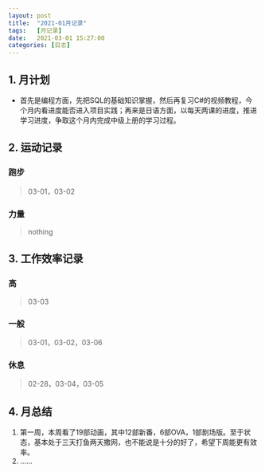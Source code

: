 ```yaml
---
layout: post
title:  "2021-01月记录"
tags:   [月记录]
date:   2021-03-01 15:27:00
categories: [日志]
---
```

## 1. 月计划
- 首先是编程方面，先把SQL的基础知识掌握，然后再复习C#的视频教程，今个月内看进度能否进入项目实践；再来是日语方面，以每天两课的进度，推进学习进度，争取这个月内完成中级上册的学习过程。

## 2. 运动记录
### 跑步
> 03-01，03-02

### 力量
> nothing

## 3. 工作效率记录
### 高
> 03-03

### 一般
> 03-01，03-02，03-06

### 休息
>02-28，03-04，03-05

## 4. 月总结
1. 第一周，本周看了19部动画，其中12部新番，6部OVA，1部剧场版。至于状态，基本处于三天打鱼两天撒网，也不能说是十分的好了，希望下周能更有效率。
2. ......
